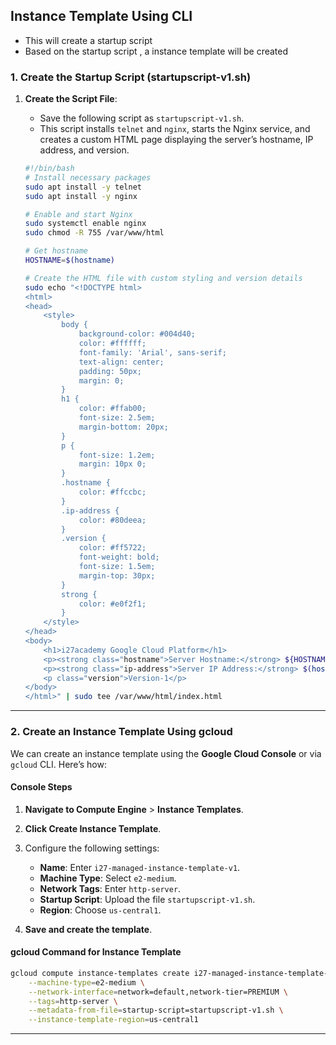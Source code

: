 ## Instance Template Using CLI
* This will create a startup script
* Based on the startup script , a instance template will be created 


### **1. Create the Startup Script (startupscript-v1.sh)**

1. **Create the Script File**:
   - Save the following script as `startupscript-v1.sh`.
   - This script installs `telnet` and `nginx`, starts the Nginx service, and creates a custom HTML page displaying the server’s hostname, IP address, and version.

   ```bash
   #!/bin/bash
   # Install necessary packages
   sudo apt install -y telnet
   sudo apt install -y nginx

   # Enable and start Nginx
   sudo systemctl enable nginx
   sudo chmod -R 755 /var/www/html

   # Get hostname
   HOSTNAME=$(hostname)

   # Create the HTML file with custom styling and version details
   sudo echo "<!DOCTYPE html>
   <html>
   <head>
       <style>
           body {
               background-color: #004d40;
               color: #ffffff;
               font-family: 'Arial', sans-serif;
               text-align: center;
               padding: 50px;
               margin: 0;
           }
           h1 {
               color: #ffab00;
               font-size: 2.5em;
               margin-bottom: 20px;
           }
           p {
               font-size: 1.2em;
               margin: 10px 0;
           }
           .hostname {
               color: #ffccbc;
           }
           .ip-address {
               color: #80deea;
           }
           .version {
               color: #ff5722;
               font-weight: bold;
               font-size: 1.5em;
               margin-top: 30px;
           }
           strong {
               color: #e0f2f1;
           }
       </style>
   </head>
   <body>
       <h1>i27academy Google Cloud Platform</h1>
       <p><strong class="hostname">Server Hostname:</strong> ${HOSTNAME}</p>
       <p><strong class="ip-address">Server IP Address:</strong> $(hostname -I)</p>
       <p class="version">Version-1</p>
   </body>
   </html>" | sudo tee /var/www/html/index.html
   ```

---

### **2. Create an Instance Template Using gcloud**

We can create an instance template using the **Google Cloud Console** or via `gcloud` CLI. Here’s how:

#### **Console Steps**

1. **Navigate to Compute Engine** > **Instance Templates**.
2. **Click Create Instance Template**.
3. Configure the following settings:
   - **Name**: Enter `i27-managed-instance-template-v1`.
   - **Machine Type**: Select `e2-medium`.
   - **Network Tags**: Enter `http-server`.
   - **Startup Script**: Upload the file `startupscript-v1.sh`.
   - **Region**: Choose `us-central1`.

4. **Save and create the template**.

#### **gcloud Command for Instance Template**

   ```bash
   gcloud compute instance-templates create i27-managed-instance-template-v1 \
       --machine-type=e2-medium \
       --network-interface=network=default,network-tier=PREMIUM \
       --tags=http-server \
       --metadata-from-file=startup-script=startupscript-v1.sh \
       --instance-template-region=us-central1
   ```

---